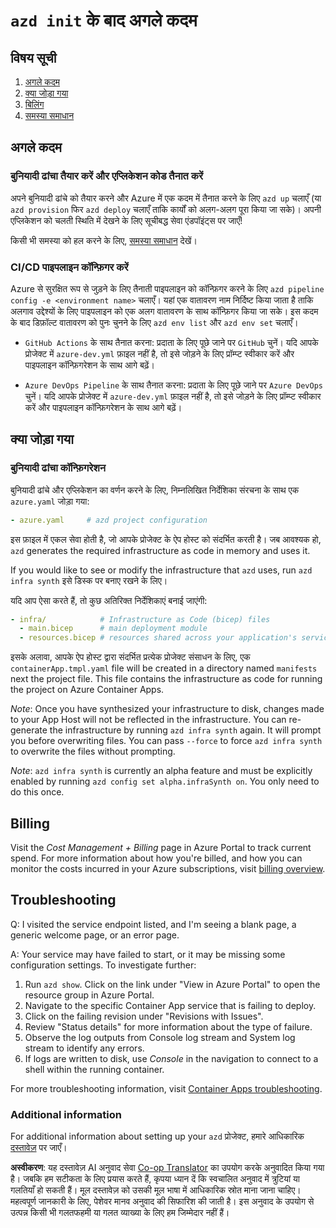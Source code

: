 <!--
CO_OP_TRANSLATOR_METADATA:
{
  "original_hash": "be745fda2aef9ee7ea772119fc6cdcf7",
  "translation_date": "2025-05-17T14:15:05+00:00",
  "source_file": "04-PracticalImplementation/samples/csharp/src/next-steps.md",
  "language_code": "hi"
}
-->
# `azd init` के बाद अगले कदम

## विषय सूची

1. [अगले कदम](../../../../../../04-PracticalImplementation/samples/csharp/src)
2. [क्या जोड़ा गया](../../../../../../04-PracticalImplementation/samples/csharp/src)
3. [बिलिंग](../../../../../../04-PracticalImplementation/samples/csharp/src)
4. [समस्या समाधान](../../../../../../04-PracticalImplementation/samples/csharp/src)

## अगले कदम

### बुनियादी ढांचा तैयार करें और एप्लिकेशन कोड तैनात करें

अपने बुनियादी ढांचे को तैयार करने और Azure में एक कदम में तैनात करने के लिए `azd up` चलाएँ (या `azd provision` फिर `azd deploy` चलाएँ ताकि कार्यों को अलग-अलग पूरा किया जा सके)। अपनी एप्लिकेशन को चलती स्थिति में देखने के लिए सूचीबद्ध सेवा एंडपॉइंट्स पर जाएँ!

किसी भी समस्या को हल करने के लिए, [समस्या समाधान](../../../../../../04-PracticalImplementation/samples/csharp/src) देखें।

### CI/CD पाइपलाइन कॉन्फ़िगर करें

Azure से सुरक्षित रूप से जुड़ने के लिए तैनाती पाइपलाइन को कॉन्फ़िगर करने के लिए `azd pipeline config -e <environment name>` चलाएँ। यहां एक वातावरण नाम निर्दिष्ट किया जाता है ताकि अलगाव उद्देश्यों के लिए पाइपलाइन को एक अलग वातावरण के साथ कॉन्फ़िगर किया जा सके। इस कदम के बाद डिफ़ॉल्ट वातावरण को पुनः चुनने के लिए `azd env list` और `azd env set` चलाएँ।

- `GitHub Actions` के साथ तैनात करना: प्रदाता के लिए पूछे जाने पर `GitHub` चुनें। यदि आपके प्रोजेक्ट में `azure-dev.yml` फ़ाइल नहीं है, तो इसे जोड़ने के लिए प्रॉम्प्ट स्वीकार करें और पाइपलाइन कॉन्फ़िगरेशन के साथ आगे बढ़ें।

- `Azure DevOps Pipeline` के साथ तैनात करना: प्रदाता के लिए पूछे जाने पर `Azure DevOps` चुनें। यदि आपके प्रोजेक्ट में `azure-dev.yml` फ़ाइल नहीं है, तो इसे जोड़ने के लिए प्रॉम्प्ट स्वीकार करें और पाइपलाइन कॉन्फ़िगरेशन के साथ आगे बढ़ें।

## क्या जोड़ा गया

### बुनियादी ढांचा कॉन्फ़िगरेशन

बुनियादी ढांचे और एप्लिकेशन का वर्णन करने के लिए, निम्नलिखित निर्देशिका संरचना के साथ एक `azure.yaml` जोड़ा गया:

```yaml
- azure.yaml     # azd project configuration
```

इस फ़ाइल में एकल सेवा होती है, जो आपके प्रोजेक्ट के ऐप होस्ट को संदर्भित करती है। जब आवश्यक हो, `azd` generates the required infrastructure as code in memory and uses it.

If you would like to see or modify the infrastructure that `azd` uses, run `azd infra synth` इसे डिस्क पर बनाए रखने के लिए।

यदि आप ऐसा करते हैं, तो कुछ अतिरिक्त निर्देशिकाएं बनाई जाएंगी:

```yaml
- infra/            # Infrastructure as Code (bicep) files
  - main.bicep      # main deployment module
  - resources.bicep # resources shared across your application's services
```

इसके अलावा, आपके ऐप होस्ट द्वारा संदर्भित प्रत्येक प्रोजेक्ट संसाधन के लिए, एक `containerApp.tmpl.yaml` file will be created in a directory named `manifests` next the project file. This file contains the infrastructure as code for running the project on Azure Container Apps.

*Note*: Once you have synthesized your infrastructure to disk, changes made to your App Host will not be reflected in the infrastructure. You can re-generate the infrastructure by running `azd infra synth` again. It will prompt you before overwriting files. You can pass `--force` to force `azd infra synth` to overwrite the files without prompting.

*Note*: `azd infra synth` is currently an alpha feature and must be explicitly enabled by running `azd config set alpha.infraSynth on`. You only need to do this once.

## Billing

Visit the *Cost Management + Billing* page in Azure Portal to track current spend. For more information about how you're billed, and how you can monitor the costs incurred in your Azure subscriptions, visit [billing overview](https://learn.microsoft.com/azure/developer/intro/azure-developer-billing).

## Troubleshooting

Q: I visited the service endpoint listed, and I'm seeing a blank page, a generic welcome page, or an error page.

A: Your service may have failed to start, or it may be missing some configuration settings. To investigate further:

1. Run `azd show`. Click on the link under "View in Azure Portal" to open the resource group in Azure Portal.
2. Navigate to the specific Container App service that is failing to deploy.
3. Click on the failing revision under "Revisions with Issues".
4. Review "Status details" for more information about the type of failure.
5. Observe the log outputs from Console log stream and System log stream to identify any errors.
6. If logs are written to disk, use *Console* in the navigation to connect to a shell within the running container.

For more troubleshooting information, visit [Container Apps troubleshooting](https://learn.microsoft.com/azure/container-apps/troubleshooting). 

### Additional information

For additional information about setting up your `azd` प्रोजेक्ट, हमारे आधिकारिक [दस्तावेज़](https://learn.microsoft.com/azure/developer/azure-developer-cli/make-azd-compatible?pivots=azd-convert) पर जाएँ।

**अस्वीकरण**:
यह दस्तावेज़ AI अनुवाद सेवा [Co-op Translator](https://github.com/Azure/co-op-translator) का उपयोग करके अनुवादित किया गया है। जबकि हम सटीकता के लिए प्रयास करते हैं, कृपया ध्यान दें कि स्वचालित अनुवाद में त्रुटियां या गलतियाँ हो सकती हैं। मूल दस्तावेज़ को उसकी मूल भाषा में आधिकारिक स्रोत माना जाना चाहिए। महत्वपूर्ण जानकारी के लिए, पेशेवर मानव अनुवाद की सिफारिश की जाती है। इस अनुवाद के उपयोग से उत्पन्न किसी भी गलतफहमी या गलत व्याख्या के लिए हम जिम्मेदार नहीं हैं।